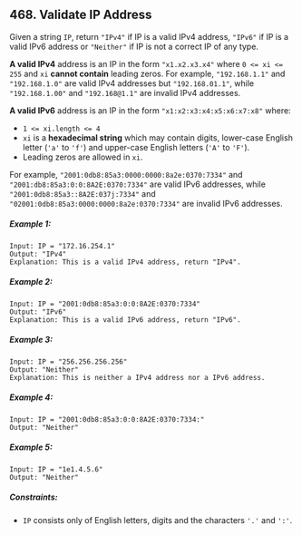 ## 468. Validate IP Address

Given a string ```IP```, return ```"IPv4"``` if IP is a valid IPv4 address, ```"IPv6"``` if IP is a valid IPv6 address or ```"Neither"``` if IP is not a correct IP of any type.

**A valid IPv4** address is an IP in the form ```"x1.x2.x3.x4"``` where ```0 <= xi <= 255``` and ```xi``` **cannot contain** leading zeros. For example, ```"192.168.1.1"``` and ```"192.168.1.0"``` are valid IPv4 addresses but ```"192.168.01.1"```, while ```"192.168.1.00"``` and ```"192.168@1.1"``` are invalid IPv4 addresses.

**A valid IPv6** address is an IP in the form ```"x1:x2:x3:x4:x5:x6:x7:x8"``` where:

* ```1 <= xi.length <= 4```
* ```xi``` is a **hexadecimal string** which may contain digits, lower-case English letter (```'a'``` to ```'f'```) and upper-case English letters (```'A'``` to ```'F'```).
* Leading zeros are allowed in ```xi```.

For example, ```"2001:0db8:85a3:0000:0000:8a2e:0370:7334"``` and ```"2001:db8:85a3:0:0:8A2E:0370:7334"``` are valid IPv6 addresses, while ```"2001:0db8:85a3::8A2E:037j:7334"``` and ```"02001:0db8:85a3:0000:0000:8a2e:0370:7334"``` are invalid IPv6 addresses.

##### Example 1:
```
Input: IP = "172.16.254.1"
Output: "IPv4"
Explanation: This is a valid IPv4 address, return "IPv4".
```
##### Example 2:
```
Input: IP = "2001:0db8:85a3:0:0:8A2E:0370:7334"
Output: "IPv6"
Explanation: This is a valid IPv6 address, return "IPv6".
```
##### Example 3:
```
Input: IP = "256.256.256.256"
Output: "Neither"
Explanation: This is neither a IPv4 address nor a IPv6 address.
```
##### Example 4:
```
Input: IP = "2001:0db8:85a3:0:0:8A2E:0370:7334:"
Output: "Neither"
```
##### Example 5:
```
Input: IP = "1e1.4.5.6"
Output: "Neither"
```

##### Constraints:

* ```IP``` consists only of English letters, digits and the characters ```'.'``` and ```':'```.